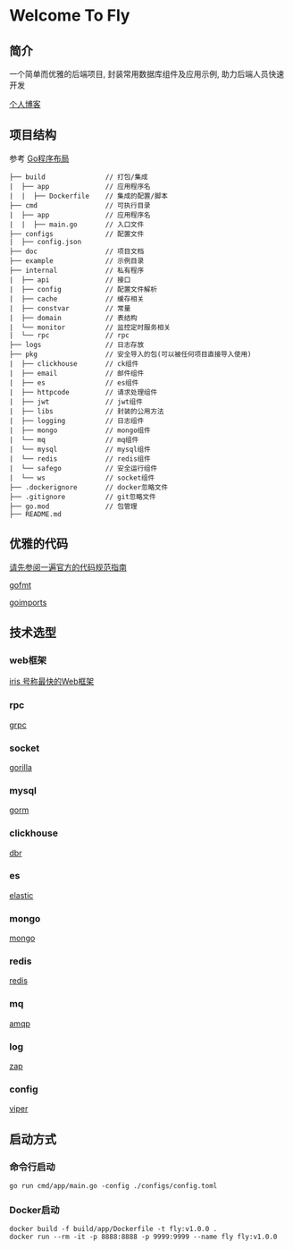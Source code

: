 # Welcome To Fly

## 简介

一个简单而优雅的后端项目, 封装常用数据库组件及应用示例, 助力后端人员快速开发

[个人博客](https://blog.csdn.net/ywdhzxf/)

## 项目结构

参考 [Go程序布局](https://github.com/golang-standards/project-layout/blob/master/README_zh.md)

```
├── build               // 打包/集成
|  ├── app              // 应用程序名
|  |  ├── Dockerfile    // 集成的配置/脚本
├── cmd                 // 可执行目录
|  ├── app              // 应用程序名
|  |  ├── main.go       // 入口文件
├── configs             // 配置文件
|  ├── config.json      
├── doc                 // 项目文档
├── example             // 示例目录
├── internal            // 私有程序
|  ├── api              // 接口
|  ├── config           // 配置文件解析
|  ├── cache            // 缓存相关
|  ├── constvar         // 常量
|  ├── domain           // 表结构
|  └── monitor          // 监控定时服务相关
|  └── rpc              // rpc
├── logs                // 日志存放
├── pkg                 // 安全导入的包(可以被任何项目直接导入使用)
|  ├── clickhouse       // ck组件
|  ├── email            // 邮件组件
|  ├── es               // es组件
|  ├── httpcode         // 请求处理组件
|  ├── jwt              // jwt组件
|  ├── libs             // 封装的公用方法
|  ├── logging          // 日志组件
|  ├── mongo            // mongo组件
|  └── mq               // mq组件
|  └── mysql            // mysql组件
|  └── redis            // redis组件
|  └── safego           // 安全运行组件
|  └── ws               // socket组件
├── .dockerignore       // docker忽略文件    
├── .gitignore          // git忽略文件    
├── go.mod              // 包管理    
├── README.md
```

## 优雅的代码

[请先参阅一遍官方的代码规范指南](https://github.com/golang/go/wiki/CodeReviewComments)

[gofmt](https://golang.org/cmd/gofmt/)

[goimports](https://pkg.go.dev/golang.org/x/tools/cmd/goimports)

## 技术选型

### web框架

[iris 号称最快的Web框架](https://github.com/kataras/iris)

### rpc

[grpc](https://pkg.go.dev/google.golang.org/grpc)

### socket

[gorilla](https://github.com/gorilla/websocket)

### mysql

[gorm](https://gorm.io/)

### clickhouse

[dbr](https://github.com/mailru/dbr)

### es

[elastic](https://github.com/olivere/elastic/v6)

### mongo

[mongo](https://github.com/go-mgo/mgo/tree/v2)

### redis

[redis](https://github.com/go-redis/redis)

### mq

[amqp](https://github.com/streadway/amqp)

### log

[zap](https://pkg.go.dev/go.uber.org/zap)

### config

[viper](https://github.com/spf13/viper)

## 启动方式

### 命令行启动

```
go run cmd/app/main.go -config ./configs/config.toml
```

### Docker启动

```
docker build -f build/app/Dockerfile -t fly:v1.0.0 .
docker run --rm -it -p 8888:8888 -p 9999:9999 --name fly fly:v1.0.0
```